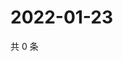 # 2022-01-23

共 0 条

<!-- BEGIN WEIBO -->
<!-- 最后更新时间 Sun Jan 23 2022 06:08:15 GMT+0800 (China Standard Time) -->

<!-- END WEIBO -->
